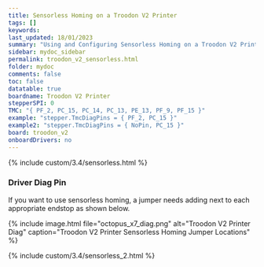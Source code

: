 ```yaml
---
title: Sensorless Homing on a Troodon V2 Printer
tags: []
keywords: 
last_updated: 18/01/2023
summary: "Using and Configuring Sensorless Homing on a Troodon V2 Printer"
sidebar: mydoc_sidebar
permalink: troodon_v2_sensorless.html
folder: mydoc
comments: false
toc: false
datatable: true
boardname: Troodon V2 Printer
stepperSPI: 0
TMC: "{ PF_2, PC_15, PC_14, PC_13, PE_13, PF_9, PF_15 }"
example: "stepper.TmcDiagPins = { PF_2, PC_15 }"
example2: "stepper.TmcDiagPins = { NoPin, PC_15 }"
board: troodon_v2
onboardDrivers: no
---
```


{% include custom/3.4/sensorless.html %}

### Driver Diag Pin

If you want to use sensorless homing, a jumper needs adding next to each appropriate endstop as shown below.

{% include image.html file="octopus_x7_diag.png" alt="Troodon V2 Printer Diag" caption="Troodon V2 Printer Sensorless Homing Jumper Locations" %}

{% include custom/3.4/sensorless_2.html %}
